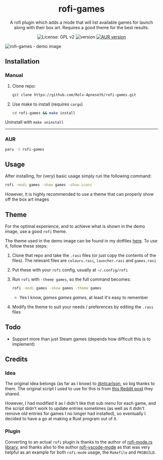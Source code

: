 <h1 align="center">rofi-games</h1>

<p align="center">A rofi plugin which adds a mode that will list available games for launch along with their box art. Requires a good theme for the best results.</p>

<p align="center">
  <img src="https://img.shields.io/badge/License-GPL_v2-green.svg" alt="License: GPL v2" />
  <img src="https://img.shields.io/github/v/tag/rolv-apneseth/rofi-games?label=version&color=magenta" alt="version" />
  <a href="https://aur.archlinux.org/packages/rofi-games"><img src="https://img.shields.io/aur/version/rofi-games" alt="AUR version" /></a>
</p>

<img alt="rofi-games - demo image" src="https://user-images.githubusercontent.com/69486699/235387869-ecf5aa58-99bb-46d2-96e8-871773adc4d1.png" />

## Installation

### Manual

1. Clone repo:

    ```bash
    git clone https://github.com/Rolv-Apneseth/rofi-games.git
    ```

2. Use make to install (requires `cargo`)

    ```bash
    cd rofi-games && make install
    ```

Uninstall with `make uninstall`

---

### AUR

```bash
paru -S rofi-games
```

## Usage

After installing, for (very) basic usage simply run the following command:

```bash
rofi -modi games -show games -show-icons
```

However, it is highly recommended to use a theme that can properly show off the box art images

## Theme

For the optimal experience, and to achieve what is shown in the demo image, use a good `rofi` theme.

The theme used in the demo image can be found in my dotfiles [here](https://github.com/Rolv-Apneseth/.dotfiles/tree/main/rofi/.config/rofi). To use it, follow these steps:

1. Clone that repo and take the `.rasi` files (or just copy the contents of the files). The relevant files are `colours.rasi`, `launcher.rasi` and `games.rasi`
2. Put these with your `rofi` config, usually at `~/.config/rofi`
3. Run `rofi` with `-theme games`, so the full command becomes:

    ```bash
    rofi -modi games -show games -theme games
    ```

    - Yes I know, *games games games*, at least it's easy to remember

4. Modify the theme to suit your needs / preferences by editing the `.rasi` files

## Todo

- Support more than just Steam games (depends how difficult this is to implement)

## Credits

### Idea
The original idea belongs (as far as I know) to [@ntcarlson](https://github.com/ntcarlson), so big thanks to them. The original script I used to use for this is from [this Reddit post](https://www.reddit.com/r/unixporn/comments/p5b0qv/i3_misusing_rofi_as_a_game_launcher/) they shared.

However, I had modified it as I didn't like that sub menu for each game, and the script didn't work to update entries sometimes (as well as it didn't remove old entries for games I no longer had installed), so eventually I decided to have a go at making a Rust program out of it.

### Plugin
Converting to an actual `rofi` plugin is thanks to the author of [rofi-mode.rs library](https://github.com/SabrinaJewson/rofi-mode.rs), and thanks also to the author [rofi-vscode-mode](https://github.com/fuljo/rofi-vscode-mode) as that was very helpful as an example for both `rofi-mode` usage, the `Makefile` and `PKGBUILD`.
